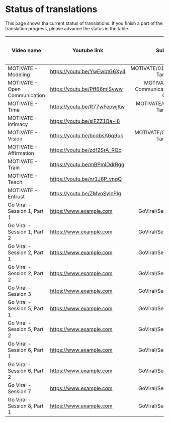 # Status of translations

This page shows tha current status of translations. If you finish a part of the translation progress, please advance the status in the table.

| Video name                    | Youtube link                 | Subtitle file | in creation | to be reviewed | in review | to add to video | done |
|-------------------------------|------------------------------|:-------------:|:-----------:|:--------------:|:---------:|:---------------:|:----:|
| MOTIVATE - Modeling           | https://youtu.be/YwEwbtG6Xy4 | MOTIVATE/01_Modeling_Pastor-Tan-Chi.srt |             |                |          |                  |   x  |
| MOTIVATE - Open Communication | https://youtu.be/Pff66miSvww | MOTIVATE/02_Open-Communication_Pastor-Tan-Chi.srt |             |               |           |                  |   x  |
| MOTIVATE - Time               | https://youtu.be/R77wFepwjKw | MOTIVATE/03_Time_Pastor-Tan-Chi.srt |             |        x       |           |                 |      |
| MOTIVATE - Intimacy           | https://youtu.be/siFZZ1Ba-l8 |  |             |                |           |                 |      |
| MOTIVATE - Vision             | https://youtu.be/bcdbsA6q9uk | MOTIVATE/05_Vision_Pastor-Tan-Chi.srt |      x      |                |           |                 |      |
| MOTIVATE - Affirmation        | https://youtu.be/zdf2SrA_RQc |  |             |                |           |                 |      |
| MOTIVATE - Train              | https://youtu.be/mBPmIDdrRgg |  |             |                |           |                 |      |
| MOTIVATE - Teach              | https://youtu.be/nr1J6P_vngQ |  |             |                |           |                 |      |
| MOTIVATE - Entrust            | https://youtu.be/ZMvoSyInPlg |  |             |                |           |                 |      |
| Go Viral - Session 1, Part 1  | https://www.example.com | GoViral/Session1/Part1.srt |             |                |     x     |                 |      |
| Go Viral - Session 1, Part 2  | https://www.example.com | GoViral/Session1/Part2.srt |             |                |     x     |                 |      |
| Go Viral - Session 2, Part 1  | https://www.example.com | GoViral/Session2/Part1.srt |             |        x       |           |                 |      |
| Go Viral - Session 2, Part 2  | https://www.example.com | GoViral/Session2/Part2.srt |             |        x       |           |                 |      |
| Go Viral - Session 3          | https://www.example.com | GoViral/Session3/Part1.srt |             |        x       |           |                 |      |
| Go Viral - Session 5, Part 1  | https://www.example.com | GoViral/Session5/Part1.srt |             |        x       |           |                 |      |
| Go Viral - Session 5, Part 2  | https://www.example.com | GoViral/Session5/Part2.srt |             |        x       |           |                 |      |
| Go Viral - Session 6, Part 1  | https://www.example.com | GoViral/Session6/Part1.srt |             |        x       |           |                 |      |
| Go Viral - Session 6, Part 2  | https://www.example.com | GoViral/Session6/Part2.srt |             |        x       |           |                 |      |
| Go Viral - Session 7          | https://www.example.com | GoViral/Session7/Part1.srt |             |        x       |           |                 |      |
| Go Viral - Session 8, Part 1  | https://www.example.com | GoViral/Session8/Part1.srt |             |        x       |           |                 |      |
